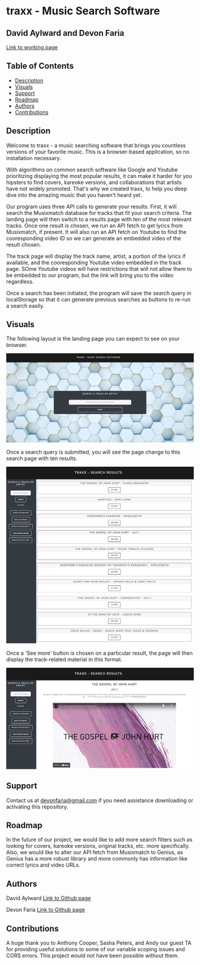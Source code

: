 # traxx - Music Search Software

## David Aylward and Devon Faria

[Link to working page](https://devonfaria.github.io/traxx/)

## Table of Contents

* [Description](#description)
* [Visuals](#visuals)
* [Support](#support)
* [Roadmap](#roadmap)
* [Authors](#authors)
* [Contributions](#contributions)

## Description

Welcome to traxx - a music searching software that brings you countless versions of your favorite music. This is a browser-based application, so no installation necessary.

With algorithms on common search software like Google and Youtube prioritizing displaying the most popular results, it can make it harder for you hipsters to find covers, kareoke versions, and collaborations that artists have not widely promoted. That's why we created traxx, to help you deep dive into the amazing music that you haven't heard yet.

Our program uses three API calls to generate your results. First, it will search the Musixmatch database for tracks that fit your search criteria. The landing page will then switch to a results page with ten of the most relevant tracks. Once one result is chosen, we run an API fetch to get lyrics from Musixmatch, if present. It will also run an API fetch on Youtube to find the cooresponding video ID so we can generate an embedded video of the result chosen. 

The track page will display the track name, artist, a portion of the lyrics if available, and the cooresponding Youtube video embedded in the track page. SOme Youtube videos will have restrictions that will not allow them to be embedded to our program, but the link will bring you to the video regardless.

Once a search has been initiated, the program will save the search query in localStorage so that it can generate previous searches as buttons to re-run a search easily.

## Visuals

The following layout is the landing page you can expect to see on your browser.

![alt text](./assets/images/Traxx-Main.png)

Once a search query is submitted, you will see the page change to this search page with ten results.

![alt text](./assets/images/Traxx-searchpage.png)

Once a 'See more' button is chosen on a particular result, the page will then display the track-related material in this format. 

![alt text](./assets/images/Traxx-trackpage.png)

## Support

Contact us at devonfaria@gmail.com if you need assistance downloading or activating this repository.

## Roadmap

In the future of our project, we would like to add more search filters such as looking for covers, kareoke versions, original tracks, etc. more specifically. Also, we would like to alter our API fetch from Musixmatch to Genius, as Genius has a more robust library and more commonly has information like correct lyrics and video URLs.

## Authors

David Aylward
[Link to Github page](https://github.com/DavidAyl)

Devon Faria
[Link to Github page](https://github.com/devonfaria)

## Contributions

A huge thank you to Anthony Cooper, Sasha Peters, and Andy our guest TA for providing useful solutions to some of our variable scoping issues and CORS errors. This project would not have been possible without them. 